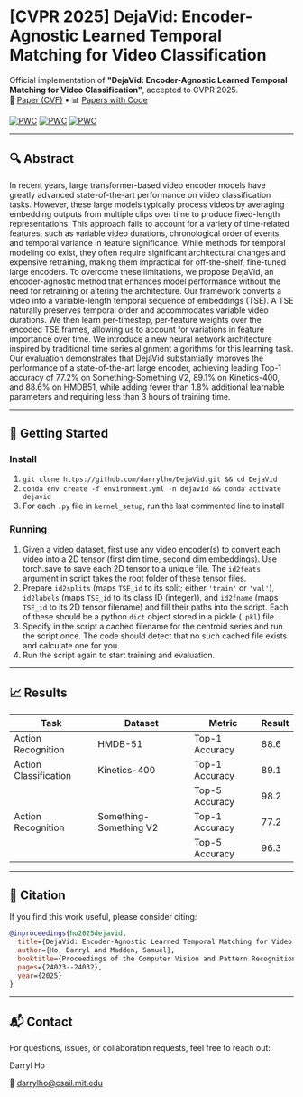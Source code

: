 # [CVPR 2025] DejaVid: Encoder-Agnostic Learned Temporal Matching for Video Classification

Official implementation of **"DejaVid: Encoder-Agnostic Learned Temporal Matching for Video Classification"**, accepted to CVPR 2025.  
📄 [Paper (CVF)](https://openaccess.thecvf.com/content/CVPR2025/html/Ho_DejaVid_Encoder-Agnostic_Learned_Temporal_Matching_for_Video_Classification_CVPR_2025_paper.html) • 📊 [Papers with Code](https://paperswithcode.com/paper/dejavid-encoder-agnostic-learned-temporal)

[![PWC](https://img.shields.io/endpoint.svg?url=https://paperswithcode.com/badge/dejavid-encoder-agnostic-learned-temporal/action-recognition-in-videos-on-something)](https://paperswithcode.com/sota/action-recognition-in-videos-on-something?p=dejavid-encoder-agnostic-learned-temporal)
[![PWC](https://img.shields.io/endpoint.svg?url=https://paperswithcode.com/badge/dejavid-encoder-agnostic-learned-temporal/action-recognition-in-videos-on-hmdb-51)](https://paperswithcode.com/sota/action-recognition-in-videos-on-hmdb-51?p=dejavid-encoder-agnostic-learned-temporal)
[![PWC](https://img.shields.io/endpoint.svg?url=https://paperswithcode.com/badge/dejavid-encoder-agnostic-learned-temporal/action-classification-on-kinetics-400)](https://paperswithcode.com/sota/action-classification-on-kinetics-400?p=dejavid-encoder-agnostic-learned-temporal)


---

## 🔍 Abstract

In recent years, large transformer-based video encoder models have greatly advanced state-of-the-art performance on video classification tasks. However, these large models typically process videos by averaging embedding outputs from multiple clips over time to produce fixed-length representations. This approach fails to account for a variety of time-related features, such as variable video durations, chronological order of events, and temporal variance in feature significance. While methods for temporal modeling do exist, they often require significant architectural changes and expensive retraining, making them impractical for off-the-shelf, fine-tuned large encoders. To overcome these limitations, we propose DejaVid, an encoder-agnostic method that enhances model performance without the need for retraining or altering the architecture. Our framework converts a video into a variable-length temporal sequence of embeddings (TSE). A TSE naturally preserves temporal order and accommodates variable video durations. We then learn per-timestep, per-feature weights over the encoded TSE frames, allowing us to account for variations in feature importance over time. We introduce a new neural network architecture inspired by traditional time series alignment algorithms for this learning task. Our evaluation demonstrates that DejaVid substantially improves the performance of a state-of-the-art large encoder, achieving leading Top-1 accuracy of 77.2% on Something-Something V2, 89.1% on Kinetics-400, and 88.6% on HMDB51, while adding fewer than 1.8% additional learnable parameters and requiring less than 3 hours of training time. 

---

## 🚀 Getting Started

### Install
1. `git clone https://github.com/darrylho/DejaVid.git && cd DejaVid`
2. `conda env create -f environment.yml -n dejavid && conda activate dejavid`
3. For each `.py` file in `kernel_setup`, run the last commented line to install

### Running
1. Given a video dataset, first use any video encoder(s) to convert each video into a 2D tensor (first dim time, second dim embeddings). Use torch.save to save each 2D tensor to a unique file. The `id2feats` argument in script takes the root folder of these tensor files.
2. Prepare `id2splits` (maps `TSE_id` to its split; either `'train'` or `'val'`), `id2labels` (maps `TSE_id` to its class ID (integer)), and `id2fname` (maps `TSE_id` to its 2D tensor filename) and fill their paths into the script. Each of these should be a python `dict` object stored in a pickle (`.pkl`) file. 
3. Specify in the script a cached filename for the centroid series and run the script once. The code should detect that no such cached file exists and calculate one for you.
4. Run the script again to start training and evaluation.

---
## 📈 Results

| Task                  | Dataset               | Metric                      | Result |
|-----------------------|------------------------|------------------------------|---------|
| Action Recognition    | HMDB-51                | Top-1 Accuracy       | 88.6    |
| Action Classification | Kinetics-400           | Top-1 Accuracy               | 89.1    |
|                       |                        | Top-5 Accuracy               | 98.2    |
| Action Recognition    | Something-Something V2 | Top-1 Accuracy               | 77.2    |
|                       |                        | Top-5 Accuracy               | 96.3    |

---
## 📜 Citation

If you find this work useful, please consider citing:

```bibtex 
@inproceedings{ho2025dejavid,
  title={DejaVid: Encoder-Agnostic Learned Temporal Matching for Video Classification},
  author={Ho, Darryl and Madden, Samuel},
  booktitle={Proceedings of the Computer Vision and Pattern Recognition Conference},
  pages={24023--24032},
  year={2025}
}
```

---

## 📬 Contact

For questions, issues, or collaboration requests, feel free to reach out:

Darryl Ho

📧 darrylho@csail.mit.edu
